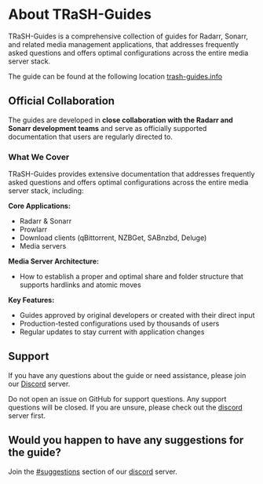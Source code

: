 # About TRaSH-Guides

TRaSH-Guides is a comprehensive collection of guides for Radarr, Sonarr, and related media management applications, that addresses frequently asked questions and offers optimal configurations across the entire media server stack.

The guide can be found at the following location [trash-guides.info](https://trash-guides.info/)

## Official Collaboration

The guides are developed in **close collaboration with the Radarr and Sonarr development teams** and serve as officially supported documentation that users are regularly directed to.

### What We Cover

TRaSH-Guides provides extensive documentation that addresses frequently asked questions and offers optimal configurations across the entire media server stack, including:

**Core Applications:**

- Radarr & Sonarr
- Prowlarr
- Download clients (qBittorrent, NZBGet, SABnzbd, Deluge)
- Media servers

**Media Server Architecture:**

- How to establish a proper and optimal share and folder structure that supports hardlinks and atomic moves

**Key Features:**

- Guides approved by original developers or created with their direct input
- Production-tested configurations used by thousands of users
- Regular updates to stay current with application changes

## Support

If you have any questions about the guide or need assistance, please join our [Discord](https://trash-guides.info/discord) server.

Do not open an issue on GitHub for support questions. Any support questions will be closed. If you are unsure, please check out the [discord](https://trash-guides.info/discord) server first.

## Would you happen to have any suggestions for the guide?

Join the [#suggestions](https://discord.com/channels/492590071455940612/1021029470389403818) section of our [discord](https://trash-guides.info/discord) server.

